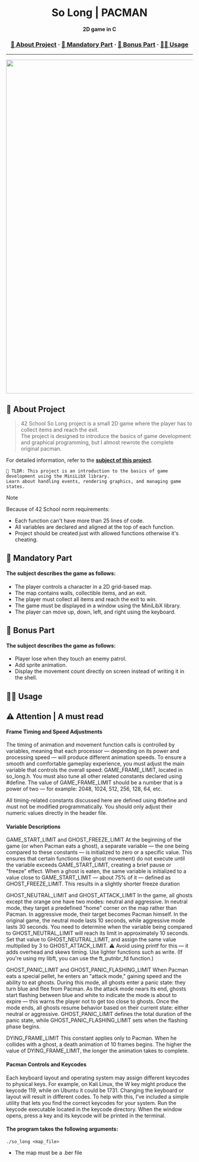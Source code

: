 
<a name="readme-top"></a>
<div align="center">

  <!-- Project Name -->
  <h1>So Long | PACMAN </h1>

  <!-- Short Description -->
  <p align="center">
	  <b>2D game in C</b><br>
  </p>

  <h3>
      <a href="#-about-project">📜 About Project</a>
    <span> · </span>
      <a href="#-mandatory-part">🔷 Mandatory Part</a>
    <span> · </span>
	    <a href="#-bonus-part">🌟 Bonus Part</a>
    <span> · </span>
      <a href="#-usage">👨‍💻 Usage</a>
  </h3>
</div>

---

<p align="center">
  <img src="game_gifs/pacman.gif" width="900"/>
</p>

## 📜 About Project

> 42 School So Long project is a small 2D game where the player has to collect items and reach the exit. \
> The project is designed to introduce the basics of game development and graphical programming, but I almost rewrote the complete original pacman.

For detailed information, refer to the [**subject of this project**](en.subject.pdf).

	🚀 TLDR: This project is an introduction to the basics of game development using the MiniLibX library.
    Learn about handling events, rendering graphics, and managing game states.

> [!NOTE]  
> Because of 42 School norm requirements:
> * Each function can't have more than 25 lines of code.
> * All variables are declared and aligned at the top of each function.
> * Project should be created just with allowed functions otherwise it's cheating.

## 🔷 Mandatory Part

#### The subject describes the game as follows:

* The player controls a character in a 2D grid-based map.
* The map contains walls, collectible items, and an exit.
* The player must collect all items and reach the exit to win.
* The game must be displayed in a window using the MiniLibX library.
* The player can move up, down, left, and right using the keyboard.

## 🌟 Bonus Part

#### The subject describes the game as follows:

* Player lose when they touch an enemy patrol.
* Add sprite animation.
* Display the movement count directly on screen instead of writing it in the shell.	

## 👨‍💻 Usage

## ⚠️ Attention | A must read
#### Frame Timing and Speed Adjustments

The timing of animation and movement function calls is controlled by variables, meaning that each processor — depending on its power and processing speed — will produce different animation speeds.
To ensure a smooth and comfortable gameplay experience, you must adjust the main variable that controls the overall speed: GAME_FRAME_LIMIT, located in so_long.h.
You must also tune all other related constants declared using #define.
The value of GAME_FRAME_LIMIT should be a number that is a power of two — for example: 2048, 1024, 512, 256, 128, 64, etc.

All timing-related constants discussed here are defined using #define and must not be modified programmatically. You should only adjust their numeric values directly in the header file.

#### Variable Descriptions

GAME_START_LIMIT and GHOST_FREEZE_LIMIT
At the beginning of the game (or when Pacman eats a ghost), a separate variable — the one being compared to these constants — is initialized to zero or a specific value.
This ensures that certain functions (like ghost movement) do not execute until the variable exceeds GAME_START_LIMIT, creating a brief pause or "freeze" effect.
When a ghost is eaten, the same variable is initialized to a value close to GAME_START_LIMIT — about 75% of it — defined as GHOST_FREEZE_LIMIT. This results in a slightly shorter freeze duration

GHOST_NEUTRAL_LIMIT and GHOST_ATTACK_LIMIT
In the game, all ghosts except the orange one have two modes: neutral and aggressive. In neutral mode, they target a predefined "home" corner on the map rather than Pacman. In aggressive mode, their target becomes Pacman himself.
In the original game, the neutral mode lasts 10 seconds, while aggressive mode lasts 30 seconds.
You need to determine when the variable being compared to GHOST_NEUTRAL_LIMIT will reach its limit in approximately 10 seconds.
Set that value to GHOST_NEUTRAL_LIMIT, and assign the same value multiplied by 3 to GHOST_ATTACK_LIMIT.
⚠️ Avoid using printf for this — it adds overhead and skews timing. Use lighter functions such as write.
(If you're using my libft, you can use the ft_putnbr_fd function.)

GHOST_PANIC_LIMIT and GHOST_PANIC_FLASHING_LIMIT
When Pacman eats a special pellet, he enters an "attack mode," gaining speed and the ability to eat ghosts. During this mode, all ghosts enter a panic state: they turn blue and flee from Pacman.
As the attack mode nears its end, ghosts start flashing between blue and white to indicate the mode is about to expire — this warns the player not to get too close to ghosts.
Once the mode ends, all ghosts resume behavior based on their current state: either neutral or aggressive.
GHOST_PANIC_LIMIT defines the total duration of the panic state, while GHOST_PANIC_FLASHING_LIMIT sets when the flashing phase begins.

DYING_FRAME_LIMIT
This constant applies only to Pacman. When he collides with a ghost, a death animation of 10 frames begins.
The higher the value of DYING_FRAME_LIMIT, the longer the animation takes to complete.

#### Pacman Controls and Keycodes

Each keyboard layout and operating system may assign different keycodes to physical keys.
For example, on Kali Linux, the W key might produce the keycode 119, while on Ubuntu it could be 1731. Changing the keyboard or layout will result in different codes.
To help with this, I’ve included a simple utility that lets you find the correct keycodes for your system.
Run the keycode executable located in the keycode directory. When the window opens, press a key and its keycode will be printed in the terminal.

#### The program takes the following arguments:
`./so_long <map_file>`
* The map must be a .ber file
